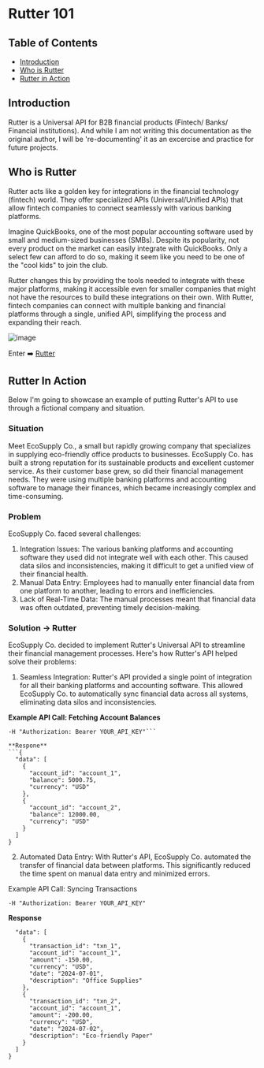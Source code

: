 # Rutter 101

## Table of Contents
- [Introduction](#introduction)
- [Who is Rutter](#Who-is-Rutter)
- [Rutter in Action](Rutter-in-Action)

## Introduction
Rutter is a Universal API for B2B financial products (Fintech/ Banks/ Financial institutions). And while I am not writing this documentation as the original author, I will be 're-documenting' it as an excercise and practice for future projects. 

## Who is Rutter
Rutter acts like a golden key for integrations in the financial technology (fintech) world. They offer specialized APIs (Universal/Unified APIs) that allow fintech companies to connect seamlessly with various banking platforms.

Imagine QuickBooks, one of the most popular accounting software used by small and medium-sized businesses (SMBs). Despite its popularity, not every product on the market can easily integrate with QuickBooks. Only a select few can afford to do so, making it seem like you need to be one of the "cool kids" to join the club.

Rutter changes this by providing the tools needed to integrate with these major platforms, making it accessible even for smaller companies that might not have the resources to build these integrations on their own. With Rutter, fintech companies can connect with multiple banking and financial platforms through a single, unified API, simplifying the process and expanding their reach.

![image](https://github.com/user-attachments/assets/b166e017-f6ac-4d9f-a77b-4d50ee43a31c)

Enter ➡️ [Rutter](https://www.rutter.com/) 

## Rutter In Action
Below I'm going to showcase an example of putting Rutter's API to use through a fictional company and situation.
### Situation
Meet EcoSupply Co., a small but rapidly growing company that specializes in supplying eco-friendly office products to businesses. EcoSupply Co. has built a strong reputation for its sustainable products and excellent customer service. As their customer base grew, so did their financial management needs. They were using multiple banking platforms and accounting software to manage their finances, which became increasingly complex and time-consuming.

### Problem
EcoSupply Co. faced several challenges:

1. Integration Issues: The various banking platforms and accounting software they used did not integrate well with each other. This caused data silos and inconsistencies, making it difficult to get a unified view of their financial health.
2. Manual Data Entry: Employees had to manually enter financial data from one platform to another, leading to errors and inefficiencies.
3. Lack of Real-Time Data: The manual processes meant that financial data was often outdated, preventing timely decision-making.

### Solution -> Rutter

EcoSupply Co. decided to implement Rutter's Universal API to streamline their financial management processes. Here's how Rutter's API helped solve their problems:
1. Seamless Integration: Rutter's API provided a single point of integration for all their banking platforms and accounting software. This allowed EcoSupply Co. to automatically sync financial data across all systems, eliminating data silos and inconsistencies.

**Example API Call: Fetching Account Balances**

```curl -X GET https://api.rutter.com/v1/accounts/balances \
-H "Authorization: Bearer YOUR_API_KEY"```

**Respone**
```{
  "data": [
    {
      "account_id": "account_1",
      "balance": 5000.75,
      "currency": "USD"
    },
    {
      "account_id": "account_2",
      "balance": 12000.00,
      "currency": "USD"
    }
  ]
}
```
2. Automated Data Entry: With Rutter's API, EcoSupply Co. automated the transfer of financial data between platforms. This significantly reduced the time spent on manual data entry and minimized errors.

Example API Call: Syncing Transactions
```curl -X GET https://api.rutter.com/v1/transactions \
-H "Authorization: Bearer YOUR_API_KEY"
```
**Response**
```{
  "data": [
    {
      "transaction_id": "txn_1",
      "account_id": "account_1",
      "amount": -150.00,
      "currency": "USD",
      "date": "2024-07-01",
      "description": "Office Supplies"
    },
    {
      "transaction_id": "txn_2",
      "account_id": "account_1",
      "amount": -200.00,
      "currency": "USD",
      "date": "2024-07-02",
      "description": "Eco-friendly Paper"
    }
  ]
}
```

